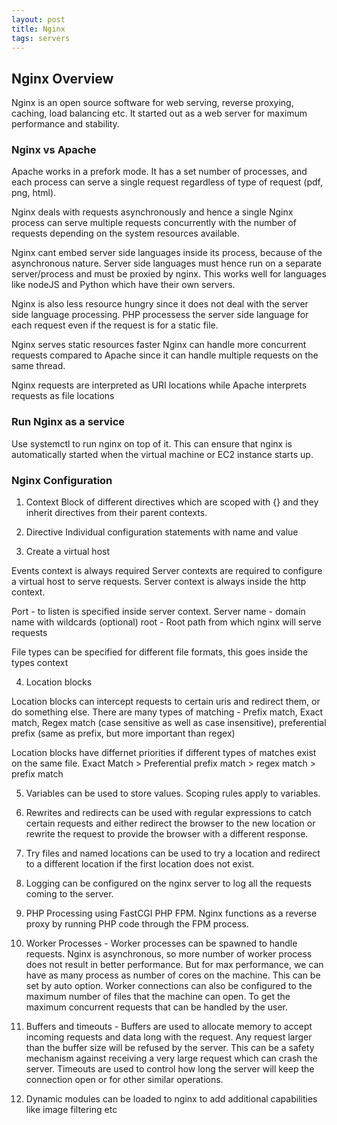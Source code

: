 ```yaml
---
layout: post
title: Nginx
tags: servers
---
```


## Nginx Overview

Nginx is an open source software for web serving, reverse proxying, caching, load balancing etc. It started out as a web server for maximum performance and stability.

### Nginx vs Apache

Apache works in a prefork mode. It has a set number of processes, and each process can serve a single request regardless of type of request (pdf, png, html).

Nginx deals with requests asynchronously and hence a single Nginx process can serve multiple requests concurrently with the number of requests depending on the system resources available.

Nginx cant embed server side languages inside its process, because of the asynchronous nature. Server side languages must hence run on a separate server/process and must be proxied by nginx. This works well for languages like nodeJS and Python which have their own servers.

Nginx is also less resource hungry since it does not deal with the server side language processing. PHP processess the server side language for each request even if the request is for a static file.

Nginx serves static resources faster
Nginx can handle more concurrent requests compared to Apache since it can handle multiple requests on the same thread.

Nginx requests are interpreted as URI locations while Apache interprets requests as file locations

### Run Nginx as a service

Use systemctl to run nginx on top of it. This can ensure that nginx is automatically started when the virtual machine or EC2 instance starts up.

### Nginx Configuration

1. Context
Block of different directives which are scoped with {} and they inherit directives from their parent contexts.

2. Directive
Individual configuration statements with name and value

3. Create a virtual host

Events context is always required
Server contexts are required to configure a virtual host to serve requests. Server context is always inside the http context.

Port - to listen is specified inside server context.
Server name - domain name with wildcards (optional)
root - Root path from which nginx will serve requests

File types can be specified for different file formats, this goes inside the types context

4. Location blocks

Location blocks can intercept requests to certain uris and redirect them, or do something else. There are many types of matching - Prefix match, Exact match, Regex match (case sensitive as well as case insensitive), preferential prefix (same as prefix, but more important than regex)

Location blocks have differnet priorities if different types of matches exist on the same file. Exact Match > Preferential prefix match > regex match > prefix match

5. Variables can be used to store values. Scoping rules apply to variables.

6. Rewrites and redirects can be used with regular expressions to catch certain requests and either redirect the browser to the new location or rewrite the request to provide the browser with a different response.

7. Try files and named locations can be used to try a location and redirect to a different location if the first location does not exist.

8. Logging can be configured on the nginx server to log all the requests coming to the server.

9. PHP Processing using FastCGI PHP FPM. Nginx functions as a reverse proxy by running PHP code through the FPM process.

10. Worker Processes - Worker processes can be spawned to handle requests. Nginx is asynchronous, so more number of worker process does not result in better performance. But for max performance, we can have as many process as number of cores on the machine. This can be set by auto option. Worker connections can also be configured to the maximum number of files that the machine can open. To get the maximum concurrent requests that can be handled by the user.

11. Buffers and timeouts - Buffers are used to allocate memory to accept incoming requests and data long with the request. Any request larger than the buffer size will be refused by the server. This can be a safety mechanism against receiving a very large request which can crash the server. Timeouts are used to control how long the server will keep the connection open or for other similar operations.

12. Dynamic modules can be loaded to nginx to add additional capabilities like image filtering etc